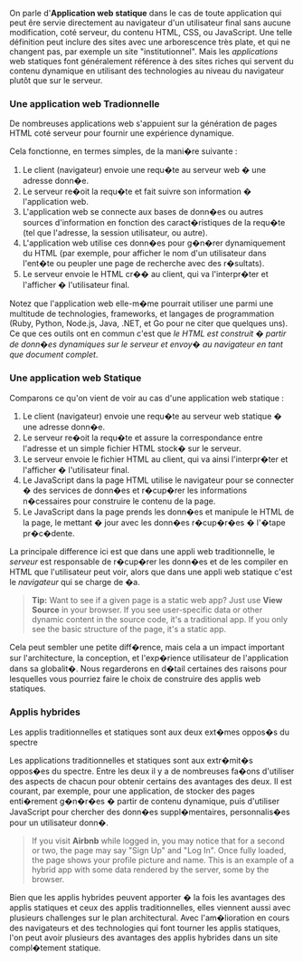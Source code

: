 
On parle d'**Application web statique** dans le cas de toute application qui peut êre servie
directement au navigateur d'un utilisateur final sans aucune modification, coté serveur, du 
contenu HTML, CSS, ou JavaScript. Une telle définition peut inclure des sites avec une arborescence très plate, 
et qui ne changent pas, par exemple un site "institutionnel". Mais les *applications* web statiques 
font généralement référence à des sites riches qui servent du contenu dynamique en utilisant
des technologies au niveau du navigateur plutôt que sur le serveur.


### Une application web Tradionnelle

De nombreuses applications web s'appuient sur la génération de pages HTML coté serveur
pour fournir une expérience dynamique.

Cela fonctionne, en termes simples, de la mani�re suivante :

1. Le client (navigateur) envoie une requ�te au serveur web � une adresse donn�e.
2. Le serveur re�oit la requ�te et fait suivre son information � l'application web.
3. L'application web se connecte aux bases de donn�es ou autres sources d'information
   en fonction des caract�ristiques de la requ�te (tel que l'adresse, la session utilisateur, ou autre).
4. L'application web utilise ces donn�es pour g�n�rer dynamiquement du HTML (par exemple, pour afficher
   le nom d'un utilisateur dans l'ent�te ou peupler une page de recherche avec des r�sultats).
5. Le serveur envoie le HTML cr�� au client, qui va l'interpr�ter et l'afficher � l'utilisateur final.

Notez que l'application web elle-m�me pourrait utiliser une parmi une multitude de technologies, frameworks,
et langages de programmation (Ruby, Python, Node.js, Java, .NET, et Go pour ne citer que quelques uns).
Ce que ces outils ont en commun c'est que *le HTML est construit � partir de donn�es dynamiques sur le serveur
et envoy� au navigateur en tant que document complet*.

### Une application web Statique

Comparons ce qu'on vient de voir au cas d'une application web statique :

1. Le client (navigateur) envoie une requ�te au serveur web statique � une adresse donn�e.
2. Le serveur re�oit la requ�te et assure la correspondance entre l'adresse et un simple fichier HTML
   stock� sur le serveur.
3. Le serveur envoie le fichier HTML au client, qui va ainsi l'interpr�ter et l'afficher � l'utilisateur final.
4. Le JavaScript dans la page HTML utilise le navigateur pour se connecter � des services de donn�es et 
   r�cup�rer les informations n�cessaires pour construire le contenu de la page.
5. Le JavaScript dans la page prends les donn�es et manipule le HTML de la page, le mettant � jour
   avec les donn�es r�cup�r�es � l'�tape pr�c�dente.
   
La principale difference ici est que dans une appli web traditionnelle, le *serveur* est responsable de
r�cup�rer les donn�es et de les compiler en HTML que l'utilisateur peut voir, alors que dans une appli web statique
c'est le *navigateur* qui se charge de �a.

> **Tip:** Want to see if a given page is a static web app? Just use **View Source** in your browser. If you
> see user-specific data or other dynamic content in the source code, it's a traditional app. If you
> only see the basic structure of the page, it's a static app.

Cela peut sembler une petite diff�rence, mais cela a un impact important sur l'architecture, la conception,
et l'exp�rience utilisateur de l'application dans sa globalit�. Nous regarderons en d�tail certaines des raisons
pour lesquelles vous pourriez faire le choix de construire des applis web statiques.

### Applis hybrides

Les applis traditionnelles et statiques sont aux deux ext�mes oppos�s du spectre

Les applications traditionnelles et statiques sont aux extr�mit�s oppos�es du spectre. Entre les deux il y a 
de nombreuses fa�ons d'utiliser des aspects de chacun pour obtenir certains des avantages des deux. 
Il est courant, par exemple, pour une application, de stocker des pages enti�rement g�n�r�es � partir de 
contenu dynamique, puis d'utiliser JavaScript pour chercher des donn�es suppl�mentaires, personnalis�es
pour un utilisateur donn�.

> If you visit **Airbnb** while logged in, you may notice that for a second or two, the page may say
> "Sign Up" and "Log In". Once fully loaded, the page shows your profile picture and name. This is an
> example of a hybrid app with some data rendered by the server, some by the browser.

Bien que les applis hybrides peuvent apporter � la fois les avantages des applis statiques et ceux des applis
traditionnelles, elles viennent aussi avec plusieurs challenges sur le plan architectural.
Avec l'am�lioration en cours des navigateurs et des technologies qui font tourner les applis statiques,
l'on peut avoir plusieurs des avantages des applis hybrides dans un site compl�tement statique.
